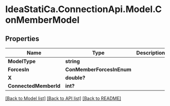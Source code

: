# IdeaStatiCa.ConnectionApi.Model.ConMemberModel

## Properties

Name | Type | Description | Notes
------------ | ------------- | ------------- | -------------
**ModelType** | **string** |  | [optional] 
**ForcesIn** | **ConMemberForcesInEnum** |  | [optional] 
**X** | **double?** |  | [optional] 
**ConnectedMemberId** | **int?** |  | [optional] 

[[Back to Model list]](../README.md#documentation-for-models) [[Back to API list]](../README.md#documentation-for-api-endpoints) [[Back to README]](../README.md)

